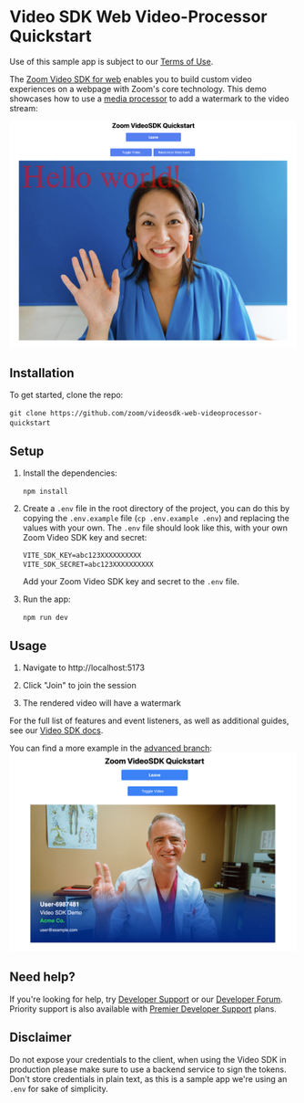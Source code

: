 # Video SDK Web Video-Processor Quickstart

Use of this sample app is subject to our [Terms of Use](https://explore.zoom.us/en/video-sdk-terms/).

The [Zoom Video SDK for web](https://developers.zoom.us/docs/video-sdk/web/) enables you to build custom video experiences on a webpage with Zoom's core technology. This demo showcases how to use a [media processor](https://developers.zoom.us/docs/video-sdk/web/raw-data) to add a watermark to the video stream:

![](images/screencap.png)

## Installation

To get started, clone the repo:

`git clone https://github.com/zoom/videosdk-web-videoprocessor-quickstart`

## Setup

1. Install the dependencies:

   `npm install`

1. Create a `.env` file in the root directory of the project, you can do this by copying the `.env.example` file (`cp .env.example .env`) and replacing the values with your own. The `.env` file should look like this, with your own Zoom Video SDK key and secret:

   ```
   VITE_SDK_KEY=abc123XXXXXXXXXX
   VITE_SDK_SECRET=abc123XXXXXXXXXX
   ```

   Add your Zoom Video SDK key and secret to the `.env` file.

1. Run the app:

   `npm run dev`

## Usage

1. Navigate to http://localhost:5173

1. Click "Join" to join the session

1. The rendered video will have a watermark

For the full list of features and event listeners, as well as additional guides, see our [Video SDK docs](https://developers.zoom.us/docs/video-sdk/web/).

You can find a more example in the [advanced branch](https://github.com/zoom/videosdk-web-videoprocessor-quickstart/tree/advanced):
![](images/card.png)

## Need help?

If you're looking for help, try [Developer Support](https://devsupport.zoom.us) or our [Developer Forum](https://devforum.zoom.us). Priority support is also available with [Premier Developer Support](https://explore.zoom.us/docs/en-us/developer-support-plans.html) plans.

## Disclaimer

Do not expose your credentials to the client, when using the Video SDK in production please make sure to use a backend service to sign the tokens. Don't store credentials in plain text, as this is a sample app we're using an `.env` for sake of simplicity.
